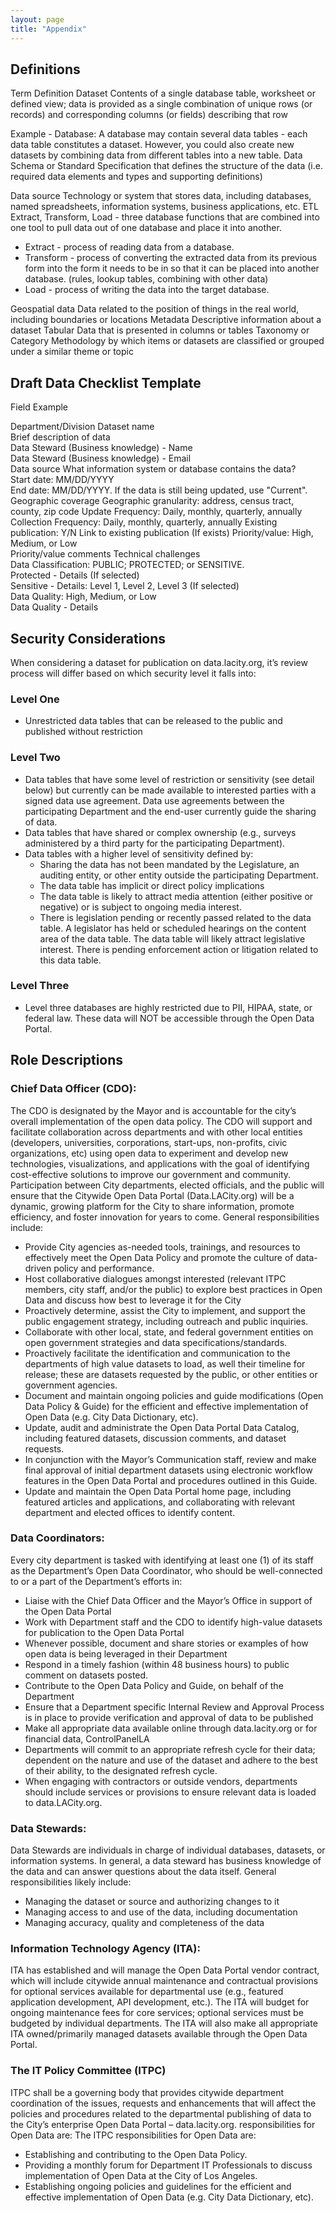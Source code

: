 ```yaml
---
layout: page
title: "Appendix"
---
```


## Definitions

Term	Definition
Dataset	Contents of a single database table, worksheet or defined view; data is provided as a single combination of unique rows (or records) and corresponding columns (or fields) describing that row

Example - Database: A database may contain several data tables - each data table constitutes a dataset. However, you could also create new datasets by combining data from different tables into a new table.
Data Schema or Standard	Specification that defines the structure of the data (i.e. required data elements and types and supporting definitions)

Data source	Technology or system that stores data, including databases, named spreadsheets, information systems, business applications, etc.
ETL	Extract, Transform, Load -  three database functions that are combined into one tool to pull data out of one database and place it into another.

* Extract - process of reading data from a database.
* Transform - process of converting the extracted data from its previous form into the form it needs to be in so that it can be placed into another database.  (rules, lookup tables, combining with other data)
* Load - process of writing the data into the target database.

Geospatial data	Data related to the position of things in the real world, including boundaries or locations
Metadata 	Descriptive information about a dataset
Tabular 	Data that is presented in columns or tables
Taxonomy or Category	Methodology by which items or datasets are classified or grouped under a similar theme or topic

## Draft Data Checklist Template

Field	Example

Department/Division	
Dataset name	
Brief description of data	
Data Steward (Business knowledge) - Name	
Data Steward (Business knowledge) - Email	
Data source
What information system or database contains the data? 	
Start date:
MM/DD/YYYY	
End date: 
MM/DD/YYYY. 
If the data is still being updated, use "Current".	
Geographic coverage	
Geographic granularity:
address, census tract, county, zip code	
Update Frequency:
Daily, monthly, quarterly, annually	
Collection Frequency:
Daily, monthly, quarterly, annually	
Existing publication:
Y/N	
Link to existing publication
(If exists)	
Priority/value:
High, Medium, or Low	
Priority/value comments	
Technical challenges	
Data Classification:
PUBLIC; PROTECTED; or SENSITIVE.	
Protected - Details
(If selected)	
Sensitive - Details:
Level 1, Level 2, Level 3
(If selected)	
Data Quality:
High, Medium, or Low	
Data Quality - Details	

## Security Considerations
When considering a dataset for publication on data.lacity.org, it’s review process will differ based on which security level it falls into:

### Level One
* Unrestricted data tables that can be released to the public and published without restriction 

### Level Two

* Data tables that have some level of restriction or sensitivity (see detail below) but currently can be made available to interested parties with a signed data use agreement. Data use agreements between the participating Department and the end-user currently guide the sharing of data.
* Data tables that have shared or complex ownership (e.g., surveys administered by a third party for the participating Department).
* Data tables with a higher level of sensitivity defined by:
    * Sharing the data has not been mandated by the Legislature, an auditing entity, or other entity outside the participating Department. 
    * The data table has implicit or direct policy implications
    * The data table is likely to attract media attention (either positive or negative) or is subject to ongoing media interest.
    * There is legislation pending or recently passed related to the data table. A legislator has held or scheduled hearings on the content area of the data table. The data table will likely attract legislative interest. There is pending enforcement action or litigation related to this data table.

### Level Three
* Level three databases are highly restricted due to PII, HIPAA, state, or federal law. These data will NOT be accessible through the Open Data Portal.


## Role Descriptions
### Chief Data Officer (CDO): 
The CDO is designated by the Mayor and is accountable for the city’s overall implementation of the open data policy. The CDO will support and facilitate collaboration across departments and with other local entities (developers, universities, corporations, start-ups, non-profits, civic organizations, etc) using open data to experiment and develop new technologies, visualizations, and applications with the goal of identifying cost-effective solutions to improve our government and community. Participation between City departments, elected officials, and the public will ensure that the Citywide Open Data Portal (Data.LACity.org) will be a dynamic, growing platform for the City to share information, promote efficiency, and foster innovation for years to come. General responsibilities include:

* Provide City agencies as-needed tools, trainings, and resources to effectively meet the Open Data Policy and promote the culture of data-driven policy and performance.
* Host collaborative dialogues amongst interested (relevant ITPC members, city staff, and/or the public) to explore best practices in Open Data and discuss how best to leverage it for the City
* Proactively determine, assist the City to implement, and support the public engagement strategy, including outreach and public inquiries.
* Collaborate with other local, state, and federal government entities on open government strategies and data specifications/standards. 
* Proactively facilitate the identification and communication to the departments of high value datasets to load, as well their timeline for release; these are datasets requested by the public, or other entities or government agencies. 
* Document and maintain ongoing policies and guide modifications (Open Data Policy & Guide) for the efficient and effective implementation of Open Data (e.g. City Data Dictionary, etc).
* Update, audit and administrate the Open Data Portal Data Catalog, including featured datasets, discussion comments, and dataset requests.
* In conjunction with the Mayor’s Communication staff, review and make final approval of initial department datasets using electronic workflow features in the Open Data Portal and procedures outlined in this Guide.   
* Update and maintain the Open Data Portal home page, including featured articles and applications, and collaborating with relevant department and elected offices to identify content.

### Data Coordinators: 
Every city department is tasked with identifying at least one (1) of its staff as the Department’s Open Data Coordinator, who should be well-connected to or a part of the Department’s efforts in:

* Liaise with the Chief Data Officer and the Mayor’s Office in support of the Open Data Portal
* Work with Department staff and the CDO to identify high-value datasets for publication to the Open Data Portal
* Whenever possible, document and share stories or examples of how open data is being leveraged in their Department
* Respond in a timely fashion (within 48 business hours) to public comment on datasets posted.
* Contribute to the Open Data Policy and Guide, on behalf of the Department
* Ensure that a Department specific Internal Review and Approval Process is in place to provide verification and approval of data to be published
* Make all appropriate data available online through data.lacity.org or for financial data, ControlPanelLA
* Departments will commit to an appropriate refresh cycle for their data; dependent on the nature and use of the dataset and adhere to the best of their ability, to the designated refresh cycle.
* When engaging with contractors or outside vendors, departments should include services or provisions to ensure relevant data is loaded to data.LACity.org.

### Data Stewards:
Data Stewards are individuals in charge of individual databases, datasets, or information systems. In general, a data steward has business knowledge of the data and can answer questions about the data itself. General responsibilities likely include:

* Managing the dataset or source and authorizing changes to it
* Managing access to and use of the data, including documentation
* Managing accuracy, quality and completeness of the data

### Information Technology Agency (ITA):
ITA has established and will manage the Open Data Portal vendor contract, which will include citywide annual maintenance and contractual provisions for optional services available for departmental use (e.g., featured application development, API development, etc.).  The ITA will budget for ongoing maintenance fees for core services; optional services must be budgeted by individual departments.  The ITA will also make all appropriate ITA owned/primarily managed datasets available through the Open Data Portal. 
 
### The IT Policy Committee (ITPC)
ITPC shall be a governing body that provides citywide department coordination of the issues, requests and enhancements that will affect the policies and procedures related to the departmental publishing of data to the City’s enterprise Open Data Portal – data.lacity.org.  responsibilities for Open Data are: The ITPC responsibilities for Open Data are:

* Establishing and contributing to the Open Data Policy.
* Providing a monthly forum for Department IT Professionals to discuss implementation of Open Data at the City of Los Angeles. 
* Establishing ongoing policies and guidelines for the efficient and effective implementation of Open Data (e.g. City Data Dictionary, etc).
